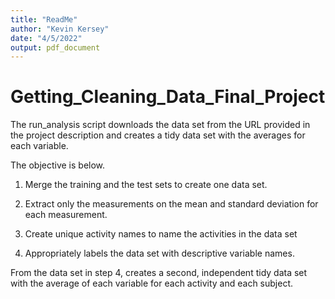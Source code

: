 ```yaml
---
title: "ReadMe"
author: "Kevin Kersey"
date: "4/5/2022"
output: pdf_document
---
```


# Getting_Cleaning_Data_Final_Project

The run_analysis script downloads the data set from the URL provided in the project description and creates a tidy data set with the averages for each variable. 

The objective is below. 

1. Merge the training and the test sets to create one data set.

2. Extract only the measurements on the mean and standard deviation for each measurement. 

3. Create unique activity names to name the activities in the data set

4. Appropriately labels the data set with descriptive variable names. 

From the data set in step 4, creates a second, independent tidy data set with the average of each variable for each activity and each subject.